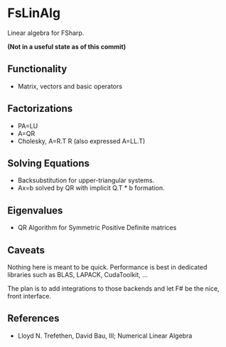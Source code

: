 # FsLinAlg
Linear algebra for FSharp.

**(Not in a useful state as of this commit)**

## Functionality
- Matrix, vectors and basic operators

## Factorizations
- PA=LU
- A=QR
- Cholesky, A=R.T R (also expressed A=LL.T)

## Solving Equations
- Backsubstitution for upper-triangular systems.
- Ax=b solved by QR with implicit Q.T * b formation.

## Eigenvalues
- QR Algorithm for Symmetric Positive Definite matrices

## Caveats
Nothing here is meant to be quick. Performance is best in dedicated libraries such as BLAS, LAPACK, CudaToolkit, ...

The plan is to add integrations to those backends and let F# be the nice, front interface.

## References
- Lloyd N. Trefethen, David Bau, III; Numerical Linear Algebra



